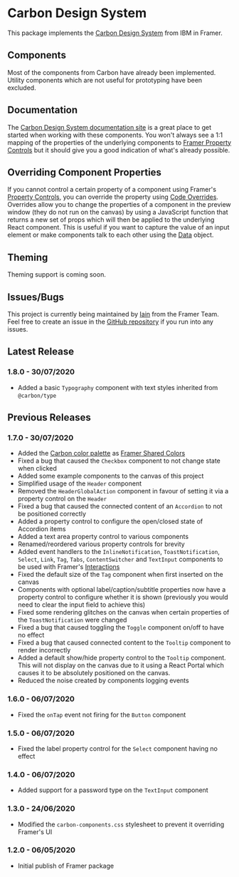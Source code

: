# Carbon Design System

This package implements the [Carbon Design System](https://www.carbondesignsystem.com/) from IBM in Framer.

## Components

Most of the components from Carbon have already been implemented. Utility components which are not useful for prototyping have been excluded.

## Documentation

The [Carbon Design System documentation site](https://www.carbondesignsystem.com/components/overview) is a great place to get started when working with these components. You won't always see a 1:1 mapping of the properties of the underlying components to [Framer Property Controls](https://www.framer.com/support/using-framer/property-control-code-component/) but it should give you a good indication of what's already possible.

## Overriding Component Properties

If you cannot control a certain property of a component using Framer's [Property Controls](https://www.framer.com/api/property-controls/), you can override the property using [Code Overrides](https://www.framer.com/support/using-framer/code-overrides/). Overrides allow you to change the properties of a component in the preview window (they do not run on the canvas) by using a JavaScript function that returns a new set of props which will then be applied to the underlying React component. This is useful if you want to capture the value of an input element or make components talk to each other using the [Data](https://www.framer.com/api/data/) object.

## Theming

Theming support is coming soon.

## Issues/Bugs

This project is currently being maintained by [Iain](https://github.com/iKettles) from the Framer Team. Feel free to create an issue in the [GitHub repository](https://github.com/iKettles/carbon-design-system.framerfx) if you run into any issues.

## Latest Release

### **1.8.0 - 30/07/2020**

- Added a basic `Typography` component with text styles inherited from `@carbon/type`

## Previous Releases

### **1.7.0 - 30/07/2020**

- Added the [Carbon color palette](https://www.carbondesignsystem.com/guidelines/color/overview/) as [Framer Shared Colors](https://www.framer.com/support/using-framer/shared-colors/)
- Fixed a bug that caused the `Checkbox` component to not change state when clicked
- Added some example components to the canvas of this project
- Simplified usage of the `Header` component
- Removed the `HeaderGlobalAction` component in favour of setting it via a property control on the `Header`
- Fixed a bug that caused the connected content of an `Accordion` to not be positioned correctly
- Added a property control to configure the open/closed state of Accordion items
- Added a text area property control to various components
- Renamed/reordered various property controls for brevity
- Added event handlers to the `InlineNotification`, `ToastNotification`, `Select`, `Link`, `Tag`, `Tabs`, `ContentSwitcher` and `TextInput` components to be used with Framer's [Interactions](https://www.framer.com/support/using-framer/interactions/)
- Fixed the default size of the `Tag` component when first inserted on the canvas
- Components with optional label/caption/subtitle properties now have a property control to configure whether it is shown (previously you would need to clear the input field to achieve this)
- Fixed some rendering glitches on the canvas when certain properties of the `ToastNotification` were changed
- Fixed a bug that caused toggling the `Toggle` component on/off to have no effect
- Fixed a bug that caused connected content to the `Tooltip` component to render incorrectly
- Added a default show/hide property control to the `Tooltip` component. This will not display on the canvas due to it using a React Portal which causes it to be absolutely positioned on the canvas.
- Reduced the noise created by components logging events

### **1.6.0 - 06/07/2020**

- Fixed the `onTap` event not firing for the `Button` component

### **1.5.0 - 06/07/2020**

- Fixed the label property control for the `Select` component having no effect

### **1.4.0 - 06/07/2020**

- Added support for a password type on the `TextInput` component

### **1.3.0 - 24/06/2020**

- Modified the `carbon-components.css` stylesheet to prevent it overriding Framer's UI

### **1.2.0 - 06/05/2020**

- Initial publish of Framer package
